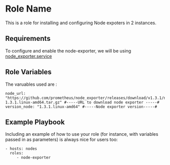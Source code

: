 Role Name
=========

This is a role for installing and configuring Node expoters in 2 instances.

Requirements
------------

To configure and enable the node-exporter, we will be using [node_exporter.service](https://github.com/Freeda-F/ansible-prometheus-roles/tree/main/roles/node-exporter/files)

Role Variables
--------------

The varuables used are :
```
node_url: "https://github.com/prometheus/node_exporter/releases/download/v1.3.1/node_exporter-1.3.1.linux-amd64.tar.gz" #-----URL to download node exporter -----#
version_node: "1.3.1.linux-amd64" #-----Node exporter version-----#
```

Example Playbook
----------------

Including an example of how to use your role (for instance, with variables passed in as parameters) is always nice for users too:

    - hosts: nodes
      roles:
         - node-exporter


